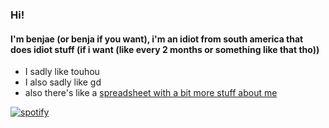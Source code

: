 ### Hi!
#### I'm benjae (or benja if you want), i'm an idiot from south america that does idiot stuff (if i want (like every 2 months or something like that tho))

- I sadly like touhou
- I also sadly like gd
- also there's like a [spreadsheet with a bit more stuff about me](https://docs.google.com/spreadsheets/d/1dlWXUSb-TESwcc66Uvl-F6jReecCc9hmg4QbJVgkaaY/edit?usp=sharing)

[![spotify](https://api.statusbadges.me/badge/spotify/644655968969293826)](https://api.statusbadges.me/openspotify/644655968969293826)

<!--
**benjiae/benjiae** is a ✨ _special_ ✨ repository because its `README.md` (this file) appears on your GitHub profile.

Here are some ideas to get you started:

- 🔭 I’m currently working on ...
- 🌱 I’m currently learning ...
- 👯 I’m looking to collaborate on ...
- 🤔 I’m looking for help with ...
- 💬 Ask me about ...
- 📫 How to reach me: ...
- 😄 Pronouns: ...
- ⚡ Fun fact: ...
-->
